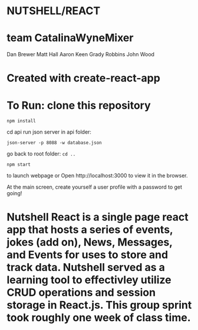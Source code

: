 # NUTSHELL/REACT
# team CatalinaWyneMixer
Dan Brewer
Matt Hall
Aaron Keen
Grady Robbins
John Wood

# Created with create-react-app
# To Run:  clone this repository
```
npm install
```
cd api run json server in api folder:
```
json-server -p 8088 -w database.json
```
go back to root folder: 
```cd ..```
```
npm start
```
to launch webpage or Open http://localhost:3000 to view it in the browser.

At the main screen, create yourself a user profile with a password to get going!

# Nutshell React is a single page react app that hosts a series of events, jokes (add on), News, Messages, and Events for uses to store and track data. Nutshell served as a learning tool to effectivley utilize CRUD operations and session storage in React.js. This group sprint took roughly one week of class time.
